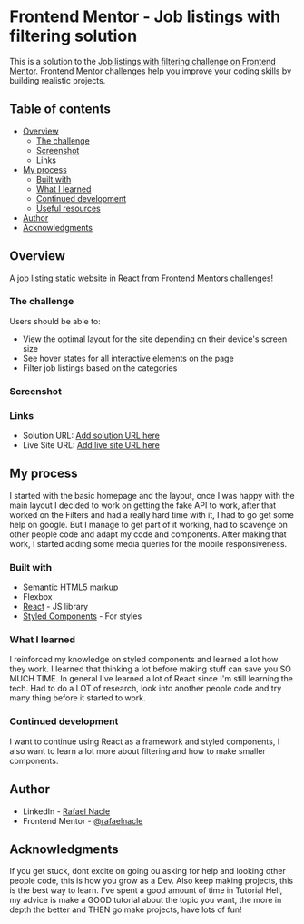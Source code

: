 # Frontend Mentor - Job listings with filtering solution

This is a solution to the [Job listings with filtering challenge on Frontend Mentor](https://www.frontendmentor.io/challenges/job-listings-with-filtering-ivstIPCt). Frontend Mentor challenges help you improve your coding skills by building realistic projects. 

## Table of contents

- [Overview](#overview)
  - [The challenge](#the-challenge)
  - [Screenshot](#screenshot)
  - [Links](#links)
- [My process](#my-process)
  - [Built with](#built-with)
  - [What I learned](#what-i-learned)
  - [Continued development](#continued-development)
  - [Useful resources](#useful-resources)
- [Author](#author)
- [Acknowledgments](#acknowledgments)

## Overview
A job listing static website in React from Frontend Mentors challenges!
### The challenge

Users should be able to:

- View the optimal layout for the site depending on their device's screen size
- See hover states for all interactive elements on the page
- Filter job listings based on the categories

### Screenshot

### Links

- Solution URL: [Add solution URL here](https://your-solution-url.com)
- Live Site URL: [Add live site URL here](https://your-live-site-url.com)

## My process
I started with the basic homepage and the layout, once I was happy with the main layout I decided to work on getting the fake API to work, after that worked on the Filters and had a really hard time with it, I had to go get some help on google. But I manage to get part of it working, had to scavenge on other people code and adapt my code and components. After making that work, I started adding some media queries for the mobile responsiveness.

### Built with

- Semantic HTML5 markup
- Flexbox
- [React](https://reactjs.org/) - JS library
- [Styled Components](https://styled-components.com/) - For styles
### What I learned

I reinforced my knowledge on styled components and learned a lot how they work. I learned that thinking a lot before making stuff can save you SO MUCH TIME. In general I've learned a lot of React since I'm still learning the tech. Had to do a LOT of research, look into another people code and try many thing before it started to work.

### Continued development

I want to continue using React as a framework and styled components, I also want to learn a lot more about filtering and how to make smaller components. 

## Author

- LinkedIn - [Rafael Nacle](https://www.linkedin.com/in/rafael-nacle/)
- Frontend Mentor - [@rafaelnacle](https://www.frontendmentor.io/profile/rafaelnacle)
## Acknowledgments

If you get stuck, dont excite on going ou asking for help and looking other people code, this is how you grow as a Dev. Also keep making projects, this is the best way to learn. I've spent a good amount of time in Tutorial Hell, my advice is make a GOOD tutorial about the topic you want, the more in depth the better and THEN go make projects, have lots of fun!